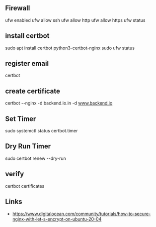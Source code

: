 ## Firewall
ufw enabled
ufw allow ssh
ufw allow http
ufw allow https
ufw status

## install certbot
sudo apt install certbot python3-certbot-nginx
sudo ufw status

## register email
certbot

## create certificate
certbot --nginx -d backend.io.in -d www.backend.io

## Set Timer
sudo systemctl status certbot.timer

## Dry Run Timer
sudo certbot renew --dry-run

## verify
certbot certificates 

## Links
- https://www.digitalocean.com/community/tutorials/how-to-secure-nginx-with-let-s-encrypt-on-ubuntu-20-04